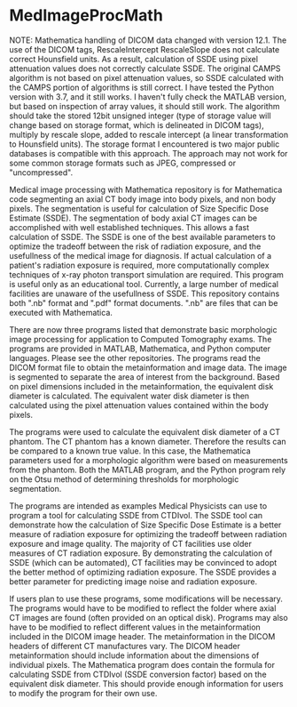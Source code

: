 # MedImageProcMath

NOTE: Mathematica handling of DICOM data changed with version 12.1.  The use of the DICOM tags, RescaleIntercept RescaleSlope does not calculate correct Hounsfield units.  As a result, calculation of SSDE using pixel attenuation values does not correctly calculate SSDE.  The original CAMPS algorithm is not based on pixel attenuation values, so SSDE calculated with the CAMPS portion of algorithms is still correct.  I have tested the Python version with 3.7, and it still works.  I haven't fully check the MATLAB version, but based on inspection of array values, it should still work.  The algorithm should take the stored 12bit unsigned integer (type of storage value will change based on storage format, which is delineated in DICOM tags), multiply by rescale slope, added to rescale intercept (a linear transformation to Hounsfield units).  The storage format I encountered is two major public databases is compatible with this approach. The approach may not work for some common storage formats such as JPEG, compressed or "uncompressed".

Medical image processing with Mathematica repository is for Mathematica code segmenting an axial CT body image into body pixels, and non body pixels. The segmentation is useful for calculation of Size Specific Dose Estimate (SSDE).  The segmentation of body axial CT images can be accomplished with well established techniques.  This allows a fast calculation of SSDE.  The SSDE is one of the best available parameters to optimize the tradeoff between the risk of radiation exposure, and the usefullness of the medical image for diagnosis.  If actual calculation of a patient's radiation exposure is required, more computationally complex techniques of x-ray photon transport simulation are required.  This program is useful only as an educational tool.  Currently, a large number of medical facilities are unaware of the usefullness of SSDE.
This repository contains both ".nb" format and ".pdf" format documents.  ".nb" are files that can be executed with Mathematica.

There are now three programs listed that demonstrate basic morphologic image processing for application to Computed Tomography exams.  The programs are provided in MATLAB, Mathematica, and Python computer languages. Please see the other repositories.  The programs read the DICOM format file to obtain the metainformation and image data.  The image is segmented to separate the area of interest from the background. Based on pixel dimensions included in the metainformation, the equivalent disk diameter is calculated.  The equivalent water disk diameter is then calculated using the pixel attenuation values contained within the body pixels.

The programs were used to calculate the equivalent disk diameter of a CT phantom.  The CT phantom has a known diameter.  Therefore the results can be compared to a known true value.  In this case, the Mathematica parameters used for a morphologic algorithm were based on measurements from the phantom.  Both the MATLAB program, and the Python program rely on the Otsu method of determining thresholds for morphologic segmentation.

The programs are intended as examples Medical Physicists can use to program a tool for calculating SSDE from CTDIvol.  The SSDE tool can demonstrate how the calculation of Size Specific Dose Estimate is a better measure of radiation exposure for optimizing the tradeoff between radiation exposure and image quality.  The majority of CT facilities use older measures of CT radiation exposure.  By demonstrating the calculation of SSDE (which can be automated), CT facilities may be convinced to adopt the better method of optimizing radiation exposure. The SSDE provides a better parameter for predicting image noise and radiation exposure. 

If users plan to use these programs, some modifications will be necessary. The programs would have to be modified to reflect the folder where axial CT images are found (often provided on an optical disk).  Programs may also have to be modified to reflect different values in the metainformation included in the DICOM image header. The metainformation in the DICOM headers of different CT manufactures vary.  The DICOM header metainformation should include information about the dimensions of individual pixels.  The Mathematica program does contain the formula for calculating SSDE from CTDIvol (SSDE conversion factor) based on the equivalent disk diameter.  This should provide enough information for users to modify the program for their own use.
